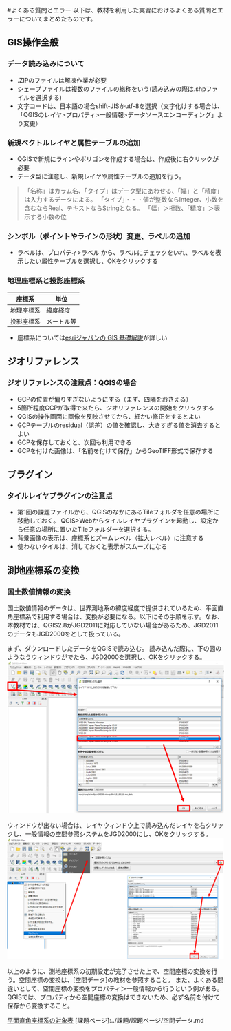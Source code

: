#よくある質問とエラー
以下は、教材を利用した実習におけるよくある質問とエラーについてまとめたものです。

## GIS操作全般

### データ読み込みについて
* .ZIPのファイルは解凍作業が必要
* シェープファイルは複数のファイルの総称をいう(読み込みの際は.shpファイルを選択する)
* 文字コードは、日本語の場合shift-JISかutf-8を選択（文字化けする場合は、「QGISのレイヤ>プロパティ>一般情報>データソースエンコーディング」より変更）


### 新規ベクトルレイヤと属性テーブルの追加
* QGISで新規にラインやポリゴンを作成する場合は、作成後に右クリックが必要
* データ型に注意し、新規レイヤや属性テーブルの追加を行う。

 >「名称」はカラム名、「タイプ」はデータ型にあわせる、「幅」と「精度」は入力するデータによる。
「タイプ」・・・値が整数ならInteger、小数を含むならReal、テキストならStringとなる。
「幅」＞桁数、「精度」＞表示する小数の位

### シンボル（ポイントやラインの形状）変更、ラベルの追加
* ラベルは、プロパティ>ラベル から、ラベルにチェックをいれ、ラベルを表示したい属性テーブルを選択し、OKをクリックする

### 地理座標系と投影座標系
|座標系|単位|
|---|---|
|地理座標系|緯度経度|
|投影座標系|メートル等|

* 座標系については[esriジャパンの GIS 基礎解説](https://www.esrij.com/gis-guide/coordinate-and-spatial/coordinate-system/)が詳しい

## ジオリファレンス
### ジオリファレンスの注意点：QGISの場合
* GCPの位置が偏りすぎないようにする（まず、四隅をおさえる）
* 5箇所程度GCPが取得で来たら、ジオリファレンスの開始をクリックする
* QGISの操作画面に画像を反映させてから、細かい修正をするとよい
* GCPテーブルのresidual（誤差）の値を確認し、大きすぎる値を消去するとよい
* GCPを保存しておくと、次回も利用できる
* GCPを付けた画像は、「名前を付けて保存」からGeoTIFF形式で保存する

## プラグイン
### タイルレイヤプラグインの注意点

* 第1回の課題ファイルから、QGISのなかにあるTileフォルダを任意の場所に移動しておく。 QGIS>Webからタイルレイヤプラグインを起動し、設定から任意の場所に置いたTileフォルダーを選択する。
* 背景画像の表示は、座標系とズームレベル（拡大レベル）に注意する
* 使わないタイルは、消しておくと表示がスムーズになる

## 測地座標系の変換
### 国土数値情報の変換
国土数値情報のデータは、世界測地系の緯度経度で提供されているため、平面直角座標系で利用する場合は、変換が必要になる。以下にその手順を示す。なお、本教材では、QGIS2.8がJGD2011に対応していない場合があるため、JGD2011のデータもJGD2000をとして扱っている。

まず、ダウンロードしたデータをQGISで読み込む。
読み込んだ際に、下の図のようなうウィンドウがでたら、JGD2000を選択し、OKをクリックする。
![国土数値情報a](pic/kokudo_1.png)

ウィンドウが出ない場合は、レイヤウィンドウ上で読み込んだレイヤを右クリックし、一般情報の空間参照システムをJGD2000にし、OKをクリックする。
![国土数値情報a](pic/kokudo_2.png)

以上のように、測地座標系の初期設定が完了させた上で、空間座標の変換を行う。空間座標の変換は、[空間データ]の教材を参照すること。
また、よくある間違いとして、空間座標の変換をプロパティ＞一般情報から行うという例がある。QGISでは、プロパティから空間座標の変換はできないため、必ず名前を付けて保存から変換すること。


[e-Stat]:http://www.e-stat.go.jp
[地理院タイル]:http://maps.gsi.go.jp/development/ichiran.html
[その他のライセンスについて]:../その他のライセンスについて.md
[▲メニューへもどる]:空間データ.md#menu
[QGISビギナーズマニュアル]:../../QGISビギナーズマニュアル/QGISビギナーズマニュアル.md
[Google Maps Geocoding API]:https://developers.google.com/maps/documentation/geocoding/intro?hl=ja
[KTGIS.net]:http://ktgis.net/gcode/geocoding.html
[裾野市オープンデータ]:http://www.city.susono.shizuoka.jp/ma/organization/susono-open-data.php
[鯖江市オープンデータ]:http://www.city.sabae.fukui.jp/pageview.html?id=12768
[GISの基本概念]:../01_GISの基本概念/GISの基本概念.md
[CSVアドレスマッチングサービス]:http://newspat.csis.u-tokyo.ac.jp/geocode-cgi/geocode.cgi?action=start
[susono_emergency_shelter.csv]:https://github.com/yamauchi-inochu/demo/blob/master/GISオープン教材/課題/sample/susono_sample.zip?raw=true
[平面直角座標系の対象表](http://www.gsi.go.jp/LAW/heimencho.html)
[課題ページ]:../課題/課題ページ/空間データ.md
